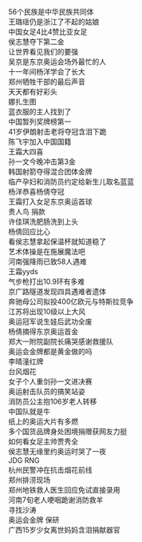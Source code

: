 56个民族是中华民族共同体  
王璐瑶仍是浙江了不起的姑娘  
中国女足4比4赞比亚女足  
侯志慧夺下第二金  
让世界看见我们的要强  
吴京是东京奥运会场外最忙的人  
十一年间杨洋学会了长大  
郑州牺牲干部的最后声音  
天天都有好彩头  
娜扎生图  
蓝衣服的主人找到了  
中国暂列奖牌榜第一  
41岁伊朗射击老将夺冠含泪下跪  
陈飞宇加入中国国籍  
王霜大四喜  
孙一文今晚冲击第3金  
韩国射箭夺得混合团体金牌  
临产孕妇和消防员约定给新生儿取名蓝蓝  
杨洋恭喜杨倩夺冠  
王霜打入女足东京奥运首球  
贵人鸟 捐款  
许佳琪洗肥肠洗到上头  
杨倩回应比心  
看侯志慧拿起保温杯就知道稳了  
艺术体操是在施展魔法吧  
河南强降雨已致58人遇难  
王霜yyds  
气步枪打出10.9环有多难  
京广路隧道发现四具遇难者遗体  
奔驰母公司拟投400亿欧元与特斯拉竞争  
江苏将出现10级以上大风  
奥运冠军说生娃后武功全废  
杨倩摘得东京奥运首金  
郑大一附院副院长痛哭感谢救援队  
奥运会金牌都是黄金做的吗  
李晴潼红牌  
台风烟花  
女子个人重剑孙一文进决赛  
奥运射击队员的搞笑站姿  
消防员公主抱106岁老人转移  
中国队就是牛  
纸上的奥运大片有多燃  
多个国货品牌身处困境捐赠获网友力挺  
如何看女足主帅贾秀全  
侯志慧无缘里约奥运时哭了一夜  
JDG RNG  
杭州民警冲在抗击烟花前线  
郑州排涝现场  
郑州地铁救人医生回应免试直接录用  
河南7旬老人哽咽跪谢消防救羊  
寻找沙涛  
奥运会金牌 保研  
广西15岁少女离世妈妈含泪捐献器官  
